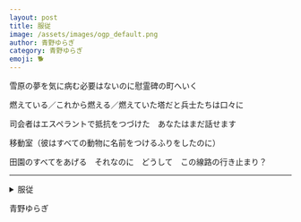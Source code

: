```yaml
---
layout: post
title: 服従
image: /assets/images/ogp_default.png
author: 青野ゆらぎ
category: 青野ゆらぎ
emoji: 🐕
---
```


<div class="tanka-area"><div class="tanka">
<p>雪原の夢を気に病む必要はないのに慰霊碑の町へいく</p>
<p>燃えている／これから燃える／燃えていた塔だと兵士たちは口々に</p>
<p>司会者はエスペラントで抵抗をつづけた　あなたはまだ話せます</p>
<p>移動室（彼はすべての動物に名前をつけるふりをしたのに）</p>
<p>田園のすべてをあげる　それなのに　どうして　この線路の行き止まり？</p></div></div>

---

<details><summary>服従</summary>
雪原の夢を気に病む必要はないのに慰霊碑の町へいく<br />
燃えている／これから燃える／燃えていた塔だと兵士たちは口々に<br />
司会者はエスペラントで抵抗をつづけた　あなたはまだ話せます<br />
移動室（彼はすべての動物に名前をつけるふりをしたのに）<br />
田園のすべてをあげる　それなのに　どうして　この線路の行き止まり？<br />
</details>

青野ゆらぎ
